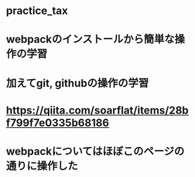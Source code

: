 # practice_tax
# webpackのインストールから簡単な操作の学習
# 加えてgit, githubの操作の学習
#
# https://qiita.com/soarflat/items/28bf799f7e0335b68186
# webpackについてはほぼこのページの通りに操作した
